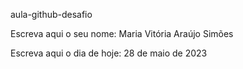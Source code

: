 aula-github-desafio

Escreva aqui o seu nome: Maria Vitória Araújo Simões   

Escreva aqui o dia de hoje: 28 de maio de 2023
